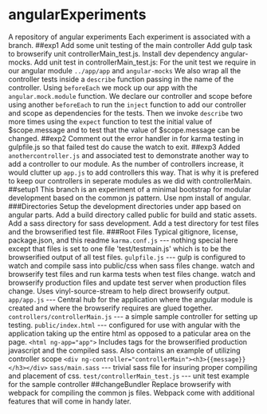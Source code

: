 # angularExperiments
A repository of angular experiments
Each experiment is associated with a branch.
##exp1
Add some unit testing of the main controller
Add gulp task to browserify unit controllerMain_test.js.
Install dev dependency angular-mocks.
Add unit test in controllerMain_test.js:
For the unit test we require in our angular module `../app/app` and `angular-mocks`
We also wrap all the controller tests inside a `describe` function passing in the name of the controller.
Using `beforeEach` we mock up our app with the `angular.mock.module` function.
We declare our controller and scope before using another `beforeEach` to run the `inject` function to add our controller and scope as dependencies for the tests.
Then we invoke `describe` two more times using the `expect` function to test the initial value of $scope.message and to test that the value of $scope.message can be changed.
##exp2
Comment out the error handler in for karma testing in gulpfile.js so that failed test do cause the watch to exit.
##exp3
Added `anothercontroller.js` and associated test to demonstrate another way to add a controller to our module. As the number of controllers increase, it would clutter up `app.js` to add controllers this way. That is why it is prefered to keep our controllers in seperate modules as we did with controllerMain.
##setup1
This branch is an experiment of a minimal bootstrap for modular development based on the common js pattern.
Use npm install of angular.
###Directories
Setup the development directories under app based on angular parts. Add a build directory called public for build and static assets. Add a sass directory for sass development. Add a test directory for test files and the browserified test file.
###Root Files
Typical gitignore, license, package.json, and this readme
`karma.conf.js` --- nothing special here except that files is set to one file 'test/testmain.js' which is to be the browserified output of all test files.
`gulpfile.js` --- gulp is configured to watch and compile sass into public/css when sass files change. watch and browserify test files and run karma tests when test files change. watch and browserify production files and update test server when production files change. Uses vinyl-source-stream to help direct browserify output.
`app/app.js` --- Central hub for the application where the angular module is created and where the browserify requires are glued together.
`controllers/controllerMain.js` --- a simple sample controller for setting up testing.
`public/index.html` --- configured for use with angular with the application taking up the entire html as opposed to a paticular area on the page. `<html ng-app="app">` Includes tags for the browserified production javascript and the compiled sass. Also contains an example of utilizing controller scope `<div ng-controller="controllerMain"><h3>{{message}}</h3></div>`
`sass/main.sass` --- trivial sass file for insuring proper compiling and placement of css.
`test/controllerMain_test.js` --- unit test example for the sample controller
##changeBundler
Replace browserify with webpack for compiling the common js files. Webpack come with additional features that will come in handy later.